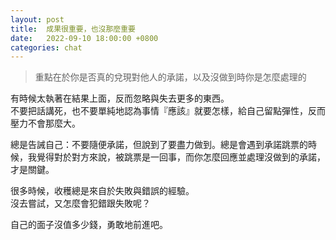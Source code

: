 ```yaml
---
layout: post
title:  成果很重要，也沒那麼重要
date:   2022-09-10 18:00:00 +0800
categories: chat
---
```


> 重點在於你是否真的兌現對他人的承諾，以及沒做到時你是怎麼處理的

有時候太執著在結果上面，反而忽略與失去更多的東西。\
不要把話講死，也不要單純地認為事情『應該』就要怎樣，給自己留點彈性，反而壓力不會那麼大。

總是告誡自己：不要隨便承諾，但說到了要盡力做到。總是會遇到承諾跳票的時候，我覺得對於對方來說，被跳票是一回事，而你怎麼回應並處理沒做到的承諾，才是關鍵。

很多時候，收穫總是來自於失敗與錯誤的經驗。\
沒去嘗試，又怎麼會犯錯跟失敗呢？

自己的面子沒值多少錢，勇敢地前進吧。
